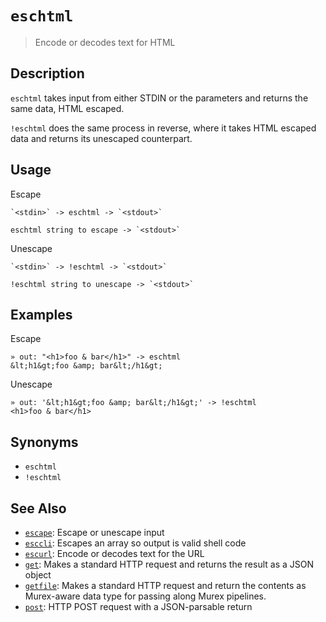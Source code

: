 # `eschtml`

> Encode or decodes text for HTML

## Description

`eschtml` takes input from either STDIN or the parameters and returns the same
data, HTML escaped.

`!eschtml` does the same process in reverse, where it takes HTML escaped data
and returns its unescaped counterpart.

## Usage

Escape

    `<stdin>` -> eschtml -> `<stdout>`

    eschtml string to escape -> `<stdout>`

Unescape

    `<stdin>` -> !eschtml -> `<stdout>`

    !eschtml string to unescape -> `<stdout>`

## Examples

Escape

    » out: "<h1>foo & bar</h1>" -> eschtml
    &lt;h1&gt;foo &amp; bar&lt;/h1&gt;

Unescape

    » out: '&lt;h1&gt;foo &amp; bar&lt;/h1&gt;' -> !eschtml
    <h1>foo & bar</h1>

## Synonyms

- `eschtml`
- `!eschtml`

## See Also

- [`escape`](./escape.md):
  Escape or unescape input
- [`esccli`](./esccli.md):
  Escapes an array so output is valid shell code
- [`escurl`](./escurl.md):
  Encode or decodes text for the URL
- [`get`](./get.md):
  Makes a standard HTTP request and returns the result as a JSON object
- [`getfile`](./getfile.md):
  Makes a standard HTTP request and return the contents as Murex-aware data type for passing along Murex pipelines.
- [`post`](./post.md):
  HTTP POST request with a JSON-parsable return

